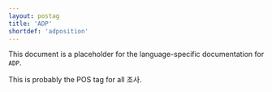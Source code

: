 ```yaml
---
layout: postag
title: 'ADP'
shortdef: 'adposition'
---
```


This document is a placeholder for the language-specific documentation
for `ADP`.

This is probably the POS tag for all 조사. 
